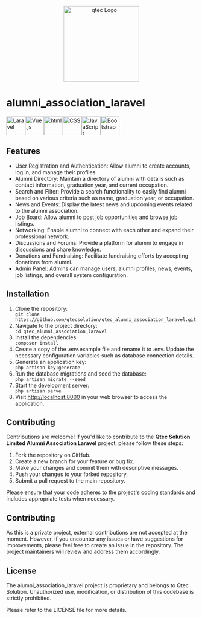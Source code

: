 <p align="center">
<a href="https://qtecsolution.com/" target="_blank">
<img src="https://media.licdn.com/dms/image/C510BAQFPADB5GnQEZA/company-logo_200_200/0/1574759253542?e=2147483647&v=beta&t=1cYJ8BJV-mUnLBZlKJEVApQXBj32T6bT2alRbuT_xrw" width="200" alt="qtec Logo">
</a>
</p>

<h1>alumni_association_laravel</h1>

<div style="display: flex;">
    <img src="https://github.com/qtecsolution/alumni_association_laravel/assets/59279508/fdd9cc21-8fc2-4483-aea6-adebfc1acfb2" width="50px" height="50px" alt="Laravel" class="icon">
    <img src="https://upload.wikimedia.org/wikipedia/commons/f/f1/Vue.png" width="50px" height="50px" alt="Vue.js" class="icon">
    <img src="https://w7.pngwing.com/pngs/187/112/png-transparent-responsive-web-design-html-computer-icons-css3-world-wide-web-consortium-css-angle-text-rectangle-thumbnail.png" width="50px" height="50px" alt="html" class="icon">
    <img src="https://img2.freepng.fr/20180816/rcw/kisspng-cascading-style-sheets-logo-clip-art-css3-html-5b7617f67bd3d6.3499284915344660385072.jpg" width="50px" height="50px" alt="CSS" class="icon">
    <img src="https://upload.wikimedia.org/wikipedia/commons/thumb/6/6a/JavaScript-logo.png/800px-JavaScript-logo.png" alt="JavaScript" width="50px" height="50px" class="icon">
    <img src="https://upload.wikimedia.org/wikipedia/commons/thumb/b/b2/Bootstrap_logo.svg/2560px-Bootstrap_logo.svg.png" width="50px" height="50px"  alt="Bootstrap" class="icon">
</div>  

<h2>Features</h2>
<ul>
    <li>User Registration and Authentication: Allow alumni to create accounts, log in, and manage their profiles.</li>
    <li>Alumni Directory: Maintain a directory of alumni with details such as contact information, graduation year, and current occupation.</li>
    <li>Search and Filter: Provide a search functionality to easily find alumni based on various criteria such as name, graduation year, or occupation.</li>
    <li>News and Events: Display the latest news and upcoming events related to the alumni association.</li>
    <li>Job Board: Allow alumni to post job opportunities and browse job listings.</li>
    <li>Networking: Enable alumni to connect with each other and expand their professional network.</li>
    <li>Discussions and Forums: Provide a platform for alumni to engage in discussions and share knowledge.</li>
    <li>Donations and Fundraising: Facilitate fundraising efforts by accepting donations from alumni.</li>
    <li>Admin Panel: Admins can manage users, alumni profiles, news, events, job listings, and overall system configuration.</li>
</ul>

 <h2>Installation</h2>
<ol>
    <li>Clone the repository:</li>
    <code>git clone https://github.com/qtecsolution/qtec_alumni_association_laravel.git</code>
    <li>Navigate to the project directory:</li>
    <code>cd qtec_alumni_association_laravel</code>
    <li>Install the dependencies:</li>
    <code>composer install</code>
    <li>Create a copy of the .env.example file and rename it to .env. Update the necessary configuration variables such as database connection details.</li>
    <li>Generate an application key:</li>
    <code>php artisan key:generate</code>
    <li>Run the database migrations and seed the database:</li>
    <code>php artisan migrate --seed</code>
    <li>Start the development server:</li>
    <code>php artisan serve</code>
    <li>Visit <a href="http://localhost:8000">http://localhost:8000</a> in your web browser to access the application.</li>
</ol>

<h2>Contributing</h2>
<p>Contributions are welcome! If you'd like to contribute to the <strong>Qtec Solution Limited Alumni Association Laravel</strong> project, please follow these steps:</p>
<ol>
    <li>Fork the repository on GitHub.</li>
    <li>Create a new branch for your feature or bug fix.</li>
    <li>Make your changes and commit them with descriptive messages.</li>
    <li>Push your changes to your forked repository.</li>
    <li>Submit a pull request to the main repository.</li>
</ol>
<p>Please ensure that your code adheres to the project's coding standards and includes appropriate tests when necessary.</p>

<h2>Contributing</h2>
<p>As this is a private project, external contributions are not accepted at the moment. However, if you encounter any issues or have suggestions for improvements, please feel free to create an issue in the repository. The project maintainers will review and address them accordingly.</p>

<h2>License</h2>
<p>The alumni_association_laravel project is proprietary and belongs to Qtec Solution. Unauthorized use, modification, or distribution of this codebase is strictly prohibited.</p>
<p>Please refer to the LICENSE file for more details.</p>


